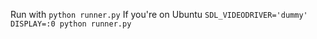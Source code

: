 Run with `python runner.py`
If you're on Ubuntu `SDL_VIDEODRIVER='dummy' DISPLAY=:0 python runner.py`